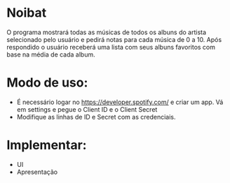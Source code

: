 # Noibat
O programa mostrará todas as músicas de todos os albuns do artista selecionado pelo usuário e pedirá notas para cada música de 0 a 10. Após respondido o usuário receberá uma lista com seus albuns favoritos com base na média de cada album.

# Modo de uso:
- É necessário logar no https://developer.spotify.com/ e criar um app. Vá em settings e pegue o Client ID e o Client Secret
- Modifique as linhas de ID e Secret com as credenciais. 

# Implementar:
- UI
- Apresentação
